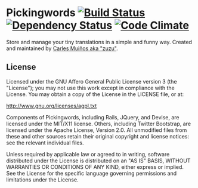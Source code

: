 Pickingwords [![Build Status](https://secure.travis-ci.org/zuzust/pickingwords.png)](http://travis-ci.org/zuzust/pickingwords) [![Dependency Status](https://gemnasium.com/zuzust/pickingwords.png)](https://gemnasium.com/zuzust/pickingwords) [![Code Climate](https://codeclimate.com/badge.png)](https://codeclimate.com/github/zuzust/pickingwords)
============

Store and manage your tiny translations in a simple and funny way.
Created and maintained by [Carles Muiños aka "zuzu"](http://twitter.com/zuzudev).


License
-------

Licensed under the GNU Affero General Public License version 3 (the "License");
you may not use this work except in compliance with the License.
You may obtain a copy of the License in the LICENSE file, or at:

   http://www.gnu.org/licenses/agpl.txt

Components of Pickingwords, including Rails, JQuery, and Devise, are
licensed under the MIT/X11 license. Others, including Twitter Bootstrap,
are licensed under the Apache License, Version 2.0. All unmodified files
from these and other sources retain their original copyright and license notices:
see the relevant individual files.

Unless required by applicable law or agreed to in writing, software
distributed under the License is distributed on an "AS IS" BASIS,
WITHOUT WARRANTIES OR CONDITIONS OF ANY KIND, either express or implied.
See the License for the specific language governing permissions and
limitations under the License.
